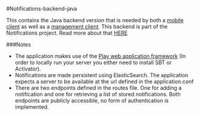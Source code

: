 #Notifications-backend-java

This contains the Java backend version that is needed by both a [mobile client](https://github.com/jaccohuysmans/notifications-android) as well as a [management client](https://github.com/jaccohuysmans/notifications-management).
This backend is part of the Notifications project. Read more about that [HERE](https://github.com/jaccohuysmans/notifications--main/blob/master/README.md)


###Notes
- The application makes use of the [Play web application framework](https://www.playframework.com/) (In order to locally run your server you either need to install SBT or Activator).
- Notifications are made persistent using ElasticSearch. The application expects a server to be available at the url defined in the application.conf
- There are two endpoints defined in the routes file. One for adding a notification and one for retrieving a list of stored notifications. Both endpoints are publicly accessible, no form of authentication is implemented.


